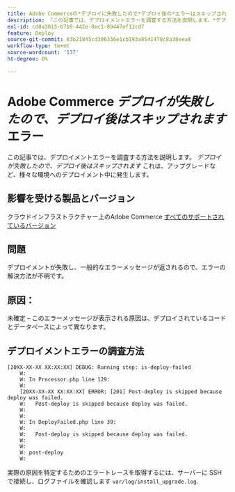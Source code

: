 ```yaml
---
title: Adobe Commerceの*デプロイに失敗したので*デプロイ後の*エラーはスキップされます
description: 「この記事では、デプロイメントエラーを調査する方法を説明します。*デプロイに失敗したので、デプロイ後はスキップされます*」
exl-id: cd0a3015-b7b9-442e-8ac1-89447ef12cd7
feature: Deploy
source-git-commit: 83b21845cd306336e1cb193a9541478c8a38eea8
workflow-type: tm+mt
source-wordcount: '137'
ht-degree: 0%

---
```


# Adobe Commerce *デプロイが失敗したので、デプロイ後はスキップされます* エラー

この記事では、デプロイメントエラーを調査する方法を説明します。 *デプロイが失敗したので、デプロイ後はスキップされます* これは、アップグレードなど、様々な環境へのデプロイメント中に発生します。

## 影響を受ける製品とバージョン

クラウドインフラストラクチャー上のAdobe Commerce [すべてのサポートされているバージョン](https://www.adobe.com/content/dam/cc/en/legal/terms/enterprise/pdfs/Adobe-Commerce-Software-Lifecycle-Policy.pdf)

## 問題

デプロイメントが失敗し、一般的なエラーメッセージが返されるので、エラーの解決方法が不明です。

## 原因：

未確定 – このエラーメッセージが表示される原因は、デプロイされているコードとデータベースによって異なります。

## デプロイメントエラーの調査方法

```
[20XX-XX-XX XX:XX:XX] DEBUG: Running step: is-deploy-failed
    W:
    W: In Processor.php line 129:
    W:
    [20XX-XX-XX XX:XX:XX] ERROR: [201] Post-deploy is skipped because deploy was failed.
    W:   Post-deploy is skipped because deploy was failed.
    W:
    W:
    W: In DeployFailed.php line 39:
    W:
    W:   Post-deploy is skipped because deploy was failed.
    W:
    W:
    W: post-deploy
    W:
```

実際の原因を特定するためのエラートレースを取得するには、サーバーに SSH で接続し、ログファイルを確認します `var/log/install_upgrade.log`.
